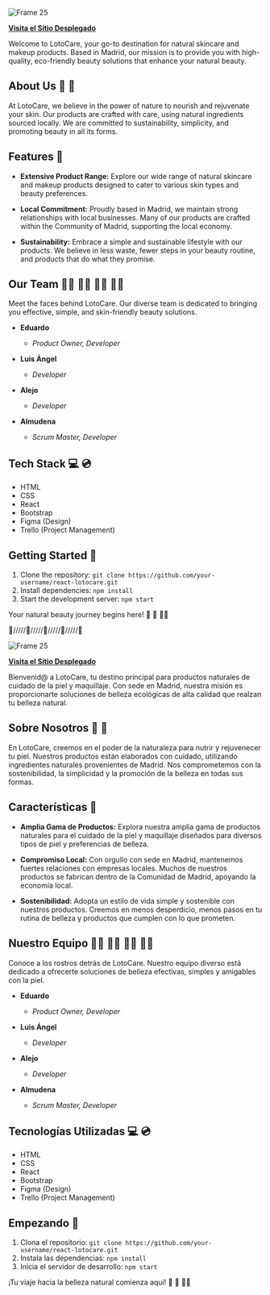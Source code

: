![Frame 25](https://github.com/eduardof5sg/react-lotocare/assets/149384086/46149a22-6b9e-4195-aa2c-24ff6c656ca3)

**[Visita el Sitio Desplegado](https://react-lotocare.vercel.app/)**

Welcome to LotoCare, your go-to destination for natural skincare and makeup products. Based in Madrid, our mission is to provide you with high-quality, eco-friendly beauty solutions that enhance your natural beauty.

## About Us :seedling: :herb:

At LotoCare, we believe in the power of nature to nourish and rejuvenate your skin. Our products are crafted with care, using natural ingredients sourced locally. We are committed to sustainability, simplicity, and promoting beauty in all its forms.

## Features :white_flower:	

- **Extensive Product Range:** Explore our wide range of natural skincare and makeup products designed to cater to various skin types and beauty preferences.

- **Local Commitment:** Proudly based in Madrid, we maintain strong relationships with local businesses. Many of our products are crafted within the Community of Madrid, supporting the local economy.

- **Sustainability:** Embrace a simple and sustainable lifestyle with our products. We believe in less waste, fewer steps in your beauty routine, and products that do what they promise.

## Our Team :man_technologist: :man_technologist: :man_technologist: :woman_technologist:	

Meet the faces behind LotoCare. Our diverse team is dedicated to bringing you effective, simple, and skin-friendly beauty solutions.

- **Eduardo**
  - *Product Owner, Developer*

- **Luis Ángel**
  - *Developer*

- **Alejo**
  - *Developer*

- **Almudena**
  - *Scrum Master, Developer*

## Tech Stack :computer:	:cd:	

- HTML
- CSS
- React
- Bootstrap
- Figma (Design)
- Trello (Project Management)

## Getting Started :rocket:	

1. Clone the repository: `git clone https://github.com/your-username/react-lotocare.git`
2. Install dependencies: `npm install`
3. Start the development server: `npm start`

Your natural beauty journey begins here! :blossom:	:star2:	:massage_woman:	


:white_flower://///:white_flower://///:white_flower://///:white_flower://///:white_flower:


![Frame 25](https://github.com/eduardof5sg/react-lotocare/assets/149384086/46149a22-6b9e-4195-aa2c-24ff6c656ca3)

**[Visita el Sitio Desplegado](https://react-lotocare.vercel.app/)**

Bienvenid@ a LotoCare, tu destino principal para productos naturales de cuidado de la piel y maquillaje. Con sede en Madrid, nuestra misión es proporcionarte soluciones de belleza ecológicas de alta calidad que realzan tu belleza natural.

## Sobre Nosotros :seedling: :herb:	

En LotoCare, creemos en el poder de la naturaleza para nutrir y rejuvenecer tu piel. Nuestros productos están elaborados con cuidado, utilizando ingredientes naturales provenientes de Madrid. Nos comprometemos con la sostenibilidad, la simplicidad y la promoción de la belleza en todas sus formas.

## Características :white_flower:	

- **Amplia Gama de Productos:** Explora nuestra amplia gama de productos naturales para el cuidado de la piel y maquillaje diseñados para diversos tipos de piel y preferencias de belleza.

- **Compromiso Local:** Con orgullo con sede en Madrid, mantenemos fuertes relaciones con empresas locales. Muchos de nuestros productos se fabrican dentro de la Comunidad de Madrid, apoyando la economía local.

- **Sostenibilidad:** Adopta un estilo de vida simple y sostenible con nuestros productos. Creemos en menos desperdicio, menos pasos en tu rutina de belleza y productos que cumplen con lo que prometen.

## Nuestro Equipo :man_technologist: :man_technologist: :man_technologist: :woman_technologist:	

Conoce a los rostros detrás de LotoCare. Nuestro equipo diverso está dedicado a ofrecerte soluciones de belleza efectivas, simples y amigables con la piel.

- **Eduardo**
  - *Product Owner, Developer*

- **Luis Ángel**
  - *Developer*

- **Alejo**
  - *Developer*

- **Almudena**
  - *Scrum Master, Developer*

## Tecnologías Utilizadas :computer:	:cd:

- HTML
- CSS
- React
- Bootstrap
- Figma (Design)
- Trello (Project Management)

## Empezando :rocket:	

1. Clona el repositorio: `git clone https://github.com/your-username/react-lotocare.git`
2. Instala las dependencias: `npm install`
3. Inicia el servidor de desarrollo: `npm start`

¡Tu viaje hacia la belleza natural comienza aquí! :blossom:	:star2:	:massage_woman:	

